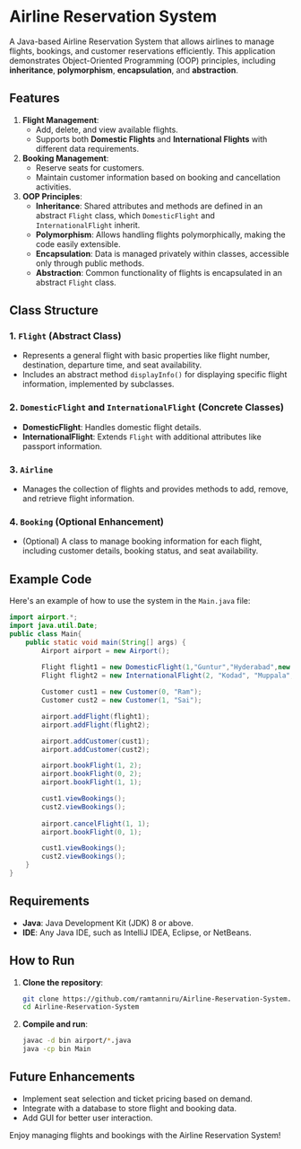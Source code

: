 # Airline Reservation System

A Java-based Airline Reservation System that allows airlines to manage flights, bookings, and customer reservations efficiently. This application demonstrates Object-Oriented Programming (OOP) principles, including **inheritance**, **polymorphism**, **encapsulation**, and **abstraction**.

## Features

1. **Flight Management**:
   - Add, delete, and view available flights.
   - Supports both **Domestic Flights** and **International Flights** with different data requirements.
2. **Booking Management**:
   - Reserve seats for customers.
   - Maintain customer information based on booking and cancellation activities.
3. **OOP Principles**:
   - **Inheritance**: Shared attributes and methods are defined in an abstract `Flight` class, which `DomesticFlight` and `InternationalFlight` inherit.
   - **Polymorphism**: Allows handling flights polymorphically, making the code easily extensible.
   - **Encapsulation**: Data is managed privately within classes, accessible only through public methods.
   - **Abstraction**: Common functionality of flights is encapsulated in an abstract `Flight` class.

## Class Structure

### 1. `Flight` (Abstract Class)
   - Represents a general flight with basic properties like flight number, destination, departure time, and seat availability.
   - Includes an abstract method `displayInfo()` for displaying specific flight information, implemented by subclasses.
   
### 2. `DomesticFlight` and `InternationalFlight` (Concrete Classes)
   - **DomesticFlight**: Handles domestic flight details.
   - **InternationalFlight**: Extends `Flight` with additional attributes like passport information.
   
### 3. `Airline`
   - Manages the collection of flights and provides methods to add, remove, and retrieve flight information.
   
### 4. `Booking` (Optional Enhancement)
   - (Optional) A class to manage booking information for each flight, including customer details, booking status, and seat availability.

## Example Code

Here's an example of how to use the system in the `Main.java` file:

```java
import airport.*;
import java.util.Date;
public class Main{
    public static void main(String[] args) {
        Airport airport = new Airport();
        
        Flight flight1 = new DomesticFlight(1,"Guntur","Hyderabad",new Date(),50,300.0);
        Flight flight2 = new InternationalFlight(2, "Kodad", "Muppala", new Date(), 30, 600.0, "A1234567");

        Customer cust1 = new Customer(0, "Ram");
        Customer cust2 = new Customer(1, "Sai");

        airport.addFlight(flight1);
        airport.addFlight(flight2);

        airport.addCustomer(cust1);
        airport.addCustomer(cust2);

        airport.bookFlight(1, 2);
        airport.bookFlight(0, 2);
        airport.bookFlight(1, 1);

        cust1.viewBookings();
        cust2.viewBookings();
        
        airport.cancelFlight(1, 1);
        airport.bookFlight(0, 1);

        cust1.viewBookings();
        cust2.viewBookings();
    }
}
```

## Requirements

- **Java**: Java Development Kit (JDK) 8 or above.
- **IDE**: Any Java IDE, such as IntelliJ IDEA, Eclipse, or NetBeans.

## How to Run

1. **Clone the repository**:
   ```bash
   git clone https://github.com/ramtanniru/Airline-Reservation-System.git
   cd Airline-Reservation-System
   ```

2. **Compile and run**:
   ```bash
   javac -d bin airport/*.java
   java -cp bin Main
   ```

## Future Enhancements

- Implement seat selection and ticket pricing based on demand.
- Integrate with a database to store flight and booking data.
- Add GUI for better user interaction.

Enjoy managing flights and bookings with the Airline Reservation System!